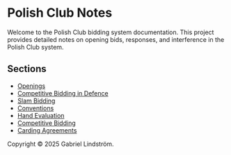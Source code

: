 # Polish Club Notes

Welcome to the Polish Club bidding system documentation. This project provides detailed notes on opening bids, responses, and interference in the Polish Club system.

## Sections
- [Openings](openings/openings.md)
- [Competitive Bidding in Defence](competitive-bidding/overview.md)
- [Slam Bidding](slam-bidding.md)
- [Conventions](conventions.md)
- [Hand Evaluation](hand-evaluation.md)
- [Competitive Bidding](competitive-bidding.md)
- [Carding Agreements](carding-agreements.md)

Copyright © 2025 Gabriel Lindström.